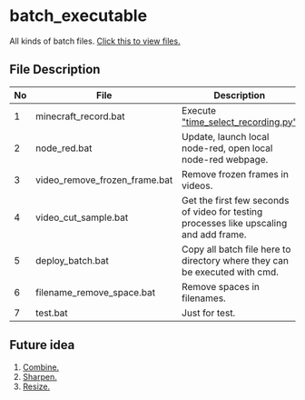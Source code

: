 # batch_executable

 All kinds of batch files.
 [Click this to view files.](https://github.com/belongtothenight/batch_executable/tree/main/src)

## File Description

| No  | File                          | Description                                                                                                                        |
| --- | ----------------------------- | ---------------------------------------------------------------------------------------------------------------------------------- |
| 1   | minecraft_record.bat          | Execute ["time_select_recording.py"](https://github.com/belongtothenight/Minecraft-Scripts/blob/main/src/Time_Select_Recording.py) |
| 2   | node_red.bat                  | Update, launch local node-red, open local node-red webpage.                                                                        |
| 3   | video_remove_frozen_frame.bat | Remove frozen frames in videos.                                                                                                    |
| 4   | video_cut_sample.bat          | Get the first few seconds of video for testing processes like upscaling and add frame.                                             |
| 5   | deploy_batch.bat              | Copy all batch file here to directory where they can be executed with cmd.                                                         |
| 6   | filename_remove_space.bat     | Remove spaces in filenames.                                                                                                        |
| 7   | test.bat                      | Just for test.                                                                                                                     |

## Future idea

1. [Combine.](https://videoconverter.wondershare.com/video-merger/ffmpeg-merge-videos.html)
2. [Sharpen.](https://ffmpeg.org/ffmpeg-filters.html#sharpen_005fnpp)
3. [Resize.](https://democreator.wondershare.com/video-editor/ffmpeg-resize-video.html)

